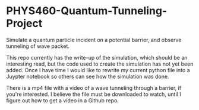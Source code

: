 # PHYS460-Quantum-Tunneling-Project

Simulate a quantum particle incident on a potential barrier, and observe tunneling of wave packet.

This repo currently has the write-up of the simulation, which should be an interesting read, but the code used to create the simulation has not yet been added. Once I have time I would like to rewrite my current python file into a Juypter notebook so others can see how the simulation was done.

There is a mp4 file with a video of a wave tunneling through a barrier, if you're interested. I believe the file must be downloaded to watch, until I figure out how to get a video in a Github repo.
